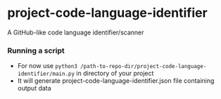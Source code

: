 # project-code-language-identifier
A GitHub-like code language identifier/scanner


### Running a script
* For now use `python3 /path-to-repo-dir/project-code-language-identifier/main.py` in directory of your project
* It will generate project-code-language-identifier.json file containing output data

